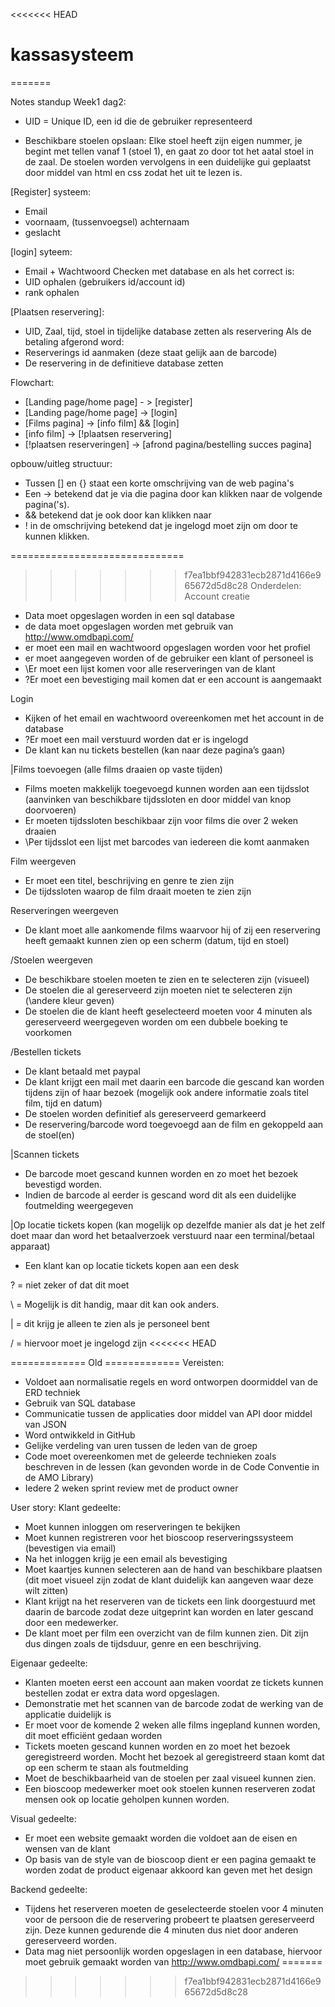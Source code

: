 <<<<<<< HEAD
# kassasysteem

=======

Notes standup Week1 dag2:

- UID = Unique ID, een id die de gebruiker representeerd

- Beschikbare stoelen opslaan:
Elke stoel heeft zijn eigen nummer, je begint met tellen vanaf 1 (stoel 1), en gaat zo door tot het aatal stoel in de zaal.
De stoelen worden vervolgens in een duidelijke gui geplaatst door middel van html en css zodat het uit te lezen is.

[Register] systeem:
* Email
* voornaam, (tussenvoegsel) achternaam
* geslacht

[login] syteem:
* Email + Wachtwoord
Checken met database en als het correct is:
* UID ophalen (gebruikers id/account id)
* rank ophalen

[Plaatsen reservering]:
* UID, Zaal, tijd, stoel in tijdelijke database zetten als reservering
Als de betaling afgerond word:
* Reserverings id aanmaken (deze staat gelijk aan de barcode)
* De reservering in de definitieve database zetten



Flowchart:
- [Landing page/home page] - > [register]
- [Landing page/home page] -> [login]
- [Films pagina] -> [info film] && [login]
- [info film] -> [!plaatsen reservering]
- [!plaatsen reserveringen] -> [afrond pagina/bestelling succes pagina]



opbouw/uitleg structuur:
- Tussen [] en {} staat een korte omschrijving van de web pagina's
- Een -> betekend dat je via die pagina door kan klikken naar de volgende pagina('s).
- && betekend dat je ook door kan klikken naar
- ! in de omschrijving betekend dat je ingelogd moet zijn om door te kunnen klikken.




==============================
>>>>>>> f7ea1bbf942831ecb2871d4166e965672d5d8c28
Onderdelen:
Account creatie
   *	Data moet opgeslagen worden in een sql database
   * de data moet opgeslagen worden met gebruik van http://www.omdbapi.com/
   *	er moet een mail en wachtwoord opgeslagen worden voor het profiel
   * er moet aangegeven worden of de gebruiker een klant of personeel is
   *	\Er moet een lijst komen voor alle reserveringen van de klant
   *	?Er moet een bevestiging mail komen dat er een account is aangemaakt

Login
   *	Kijken of het email en wachtwoord overeenkomen met het account in de database
   *	?Er moet een mail verstuurd worden dat er is ingelogd
   *	De klant kan nu tickets bestellen (kan naar deze pagina’s gaan)

|Films toevoegen (alle films draaien op vaste tijden)
   *	Films moeten makkelijk toegevoegd kunnen worden aan een tijdsslot (aanvinken van beschikbare tijdssloten en door middel van knop doorvoeren)
   *	Er moeten tijdssloten beschikbaar zijn voor films die over 2 weken draaien
   *	\Per tijdsslot een lijst met barcodes van iedereen die komt aanmaken

Film weergeven
   *	Er moet een titel, beschrijving en genre te zien zijn
   *	De tijdssloten waarop de film draait moeten te zien zijn

Reserveringen weergeven
   *	De klant moet alle aankomende films waarvoor hij of zij een reservering heeft gemaakt kunnen zien op een scherm (datum, tijd en stoel)

/Stoelen weergeven
   * De beschikbare stoelen moeten te zien en te selecteren zijn (visueel)
   *	De stoelen die al gereserveerd zijn moeten niet te selecteren zijn (\andere kleur geven)
   *	De stoelen die de klant heeft geselecteerd moeten voor 4 minuten als gereserveerd weergegeven worden om een dubbele boeking te voorkomen

/Bestellen tickets
   *	De klant betaald met paypal
   *	De klant krijgt een mail met daarin een barcode die gescand kan worden tijdens zijn of haar bezoek (mogelijk ook andere informatie zoals titel film, tijd en datum)
   *	De stoelen worden definitief als gereserveerd gemarkeerd
   *	De reservering/barcode word toegevoegd aan de film en gekoppeld aan de stoel(en)

|Scannen tickets
   * De barcode moet gescand kunnen worden en zo moet het bezoek bevestigd worden.
   * Indien de barcode al eerder is gescand word dit als een duidelijke foutmelding weergegeven

|Op locatie tickets kopen (kan mogelijk op dezelfde manier als dat je het zelf doet maar dan word het betaalverzoek verstuurd naar een terminal/betaal apparaat)
   *	Een klant kan op locatie tickets kopen aan een desk


? = niet zeker of dat dit moet

\ = Mogelijk is dit handig, maar dit kan ook anders.

| = dit krijg je alleen te zien als je personeel bent

/ = hiervoor moet je ingelogd zijn
<<<<<<< HEAD







============= Old =============
Vereisten:
-	Voldoet aan normalisatie regels en word ontworpen doormiddel van de ERD techniek
-	Gebruik van SQL database
-	Communicatie tussen de applicaties door middel van API door middel van JSON
-	Word ontwikkeld in GitHub
-	Gelijke verdeling van uren tussen de leden van de groep
-	Code moet overeenkomen met de geleerde technieken zoals beschreven in de lessen (kan gevonden worde in de Code Conventie in de AMO Library)
-	Iedere 2 weken sprint review met de product owner


User story:
Klant gedeelte:
-	Moet kunnen inloggen om reserveringen te bekijken
-	Moet kunnen registreren voor het bioscoop reserveringssysteem (bevestigen via email)
-	Na het inloggen krijg je een email als bevestiging
-	Moet kaartjes kunnen selecteren aan de hand van beschikbare plaatsen (dit moet visueel zijn zodat de klant duidelijk kan aangeven waar deze wilt zitten)
-	Klant krijgt na het reserveren van de tickets een link doorgestuurd met daarin de barcode zodat deze uitgeprint kan worden en later gescand door een medewerker.
-	De klant moet per film een overzicht van de film kunnen zien. Dit zijn dus dingen zoals de tijdsduur, genre en een beschrijving.

Eigenaar gedeelte:
-	Klanten moeten eerst een account aan maken voordat ze tickets kunnen bestellen zodat er extra data word opgeslagen.
-	Demonstratie met het scannen van de barcode zodat de werking van de applicatie duidelijk is
-	Er moet voor de komende 2 weken alle films ingepland kunnen worden, dit moet efficiënt gedaan worden
-	Tickets moeten gescand kunnen worden en zo moet het bezoek geregistreerd worden. Mocht het bezoek al geregistreerd staan komt dat op een scherm te staan als foutmelding
-	Moet de beschikbaarheid van de stoelen per zaal visueel kunnen zien.
-	Een bioscoop medewerker moet ook stoelen kunnen reserveren zodat mensen ook op locatie geholpen kunnen worden.

Visual gedeelte:
-	Er moet een website gemaakt worden die voldoet aan de eisen en wensen van de klant
-	Op basis van de style van de bioscoop dient er een pagina gemaakt te worden zodat de product eigenaar akkoord kan geven met het design

Backend gedeelte:
-	Tijdens het reserveren moeten de geselecteerde stoelen voor 4 minuten voor de persoon die de reservering probeert te plaatsen gereserveerd zijn. Deze kunnen gedurende die 4 minuten dus niet door anderen gereserveerd worden.
-	Data mag niet persoonlijk worden opgeslagen in een database, hiervoor moet gebruik gemaakt worden van http://www.omdbapi.com/
=======
>>>>>>> f7ea1bbf942831ecb2871d4166e965672d5d8c28
